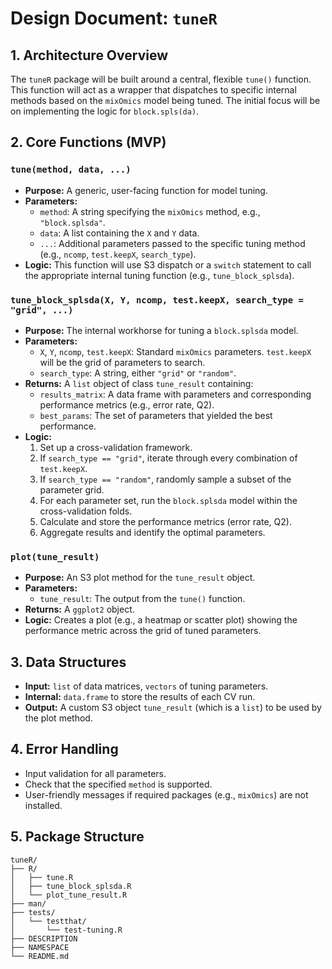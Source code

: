 # Design Document: `tuneR`

## 1. Architecture Overview

The `tuneR` package will be built around a central, flexible `tune()` function. This function will act as a wrapper that dispatches to specific internal methods based on the `mixOmics` model being tuned. The initial focus will be on implementing the logic for `block.spls(da)`.

## 2. Core Functions (MVP)

### `tune(method, data, ...)`

- **Purpose:** A generic, user-facing function for model tuning.
- **Parameters:**
  - `method`: A string specifying the `mixOmics` method, e.g., `"block.splsda"`.
  - `data`: A list containing the `X` and `Y` data.
  - `...`: Additional parameters passed to the specific tuning method (e.g., `ncomp`, `test.keepX`, `search_type`).
- **Logic:** This function will use S3 dispatch or a `switch` statement to call the appropriate internal tuning function (e.g., `tune_block_splsda`).

### `tune_block_splsda(X, Y, ncomp, test.keepX, search_type = "grid", ...)`

- **Purpose:** The internal workhorse for tuning a `block.splsda` model.
- **Parameters:**
  - `X`, `Y`, `ncomp`, `test.keepX`: Standard `mixOmics` parameters. `test.keepX` will be the grid of parameters to search.
  - `search_type`: A string, either `"grid"` or `"random"`.
- **Returns:** A `list` object of class `tune_result` containing:
  - `results_matrix`: A data frame with parameters and corresponding performance metrics (e.g., error rate, Q2).
  - `best_params`: The set of parameters that yielded the best performance.
- **Logic:**
  1. Set up a cross-validation framework.
  2. If `search_type == "grid"`, iterate through every combination of `test.keepX`.
  3. If `search_type == "random"`, randomly sample a subset of the parameter grid.
  4. For each parameter set, run the `block.splsda` model within the cross-validation folds.
  5. Calculate and store the performance metrics (error rate, Q2).
  6. Aggregate results and identify the optimal parameters.

### `plot(tune_result)`

- **Purpose:** An S3 plot method for the `tune_result` object.
- **Parameters:**
  - `tune_result`: The output from the `tune()` function.
- **Returns:** A `ggplot2` object.
- **Logic:** Creates a plot (e.g., a heatmap or scatter plot) showing the performance metric across the grid of tuned parameters.

## 3. Data Structures

- **Input:** `list` of data matrices, `vectors` of tuning parameters.
- **Internal:** `data.frame` to store the results of each CV run.
- **Output:** A custom S3 object `tune_result` (which is a `list`) to be used by the plot method.

## 4. Error Handling

- Input validation for all parameters.
- Check that the specified `method` is supported.
- User-friendly messages if required packages (e.g., `mixOmics`) are not installed.

## 5. Package Structure

```
tuneR/
├── R/
│   ├── tune.R
│   ├── tune_block_splsda.R
│   └── plot_tune_result.R
├── man/
├── tests/
│   └── testthat/
│       └── test-tuning.R
├── DESCRIPTION
├── NAMESPACE
└── README.md
```
